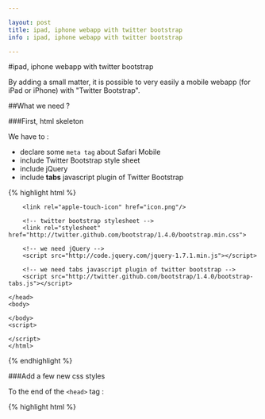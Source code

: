 ```yaml
---

layout: post
title: ipad, iphone webapp with twitter bootstrap
info : ipad, iphone webapp with twitter bootstrap

---
```


#ipad, iphone webapp with twitter bootstrap

By adding a small matter, it is possible to very easily a mobile webapp (for iPad or iPhone) with "Twitter Bootstrap".

##What we need ?

###First, html skeleton

We have to :

- declare some `meta tag` about Safari Mobile
- include Twitter Bootstrap style sheet
- include jQuery
- include **tabs** javascript plugin of Twitter Bootstrap

{% highlight html %}
    <!DOCTYPE HTML>
    <html>
    <head>
        <title>my webapp</title>
        <meta name="apple-mobile-web-app-capable" content="yes">
        <meta name="viewport" content="user-scalable=no, width=device-width, initial-scale=1.0, maximum-scale=1.0;" />
        <meta http-equiv="Content-Type" content="text/html; charset=UTF-8" />

    	<link rel="apple-touch-icon" href="icon.png"/>

        <!-- twitter bootstrap stylesheet -->
        <link rel="stylesheet" href="http://twitter.github.com/bootstrap/1.4.0/bootstrap.min.css">

        <!-- we need jQuery -->
        <script src="http://code.jquery.com/jquery-1.7.1.min.js"></script>

        <!-- we need tabs javascript plugin of twitter bootstrap -->
        <script src="http://twitter.github.com/bootstrap/1.4.0/bootstrap-tabs.js"></script>

    </head>
    <body>

    </body>
    <script>

    </script>
    </html>
{% endhighlight %}

###Add a few new css styles

To the end of the `<head>` tag :

{% highlight html %}
    <style type="text/css">

        @media all {
        	.panel {
        	    overflow                    : hidden;
        	    position                    : absolute;
        	    display                     : block;
        	    width                       : 100%;
        	    padding-top                 : 60px;
        	    padding-bottom              : 60px;
        	    top                         : 0;
                /*height: 100%; */ /* uncomment if desktop */
        	}

        	.scrollable {
        	    overflow                    : scroll;
        		-webkit-overflow-scrolling  : touch;
        	}

            .insideScrollablePanel {
                margin-left                 : 5%;
                margin-right                : 5%;
                width                       : 90%;
            }

        } /* end of medial all */

        /*--- ipad ---*/
        /*--- full screen mode ---*/
        @media (device-width: 768px) and (orientation: portrait) {
        	.panel {
        		height						: 934px; /*1004-80*/
        	}
        }
        /*--- browser mode ---*/
        @media (device-width: 768px) and (orientation: landscape) {
        	.panel {
        		height						: 668px; /*748-80*/
        	}
        }

        /*--- iphone ---*/
        /*--- full screen mode ---*/
        @media (max-width: 480px) and (orientation: portrait) {
        	.panel {
        		height						: 380px; /*460-80*/
        	}
        }
        /*--- browser mode ---*/
        @media (max-width: 480px) and (orientation: landscape) {
        	.panel {
        		height						: 220px; /*300-80*/
        	}
        }
    </style>
{% endhighlight %}

What have we done ?

- we are playing with new css property `-webkit-overflow-scrolling : touch;` of iOS5 Safari Mobile, that allows [http://johanbrook.com/browsers/native-momentum-scrolling-ios-5/]("native momentul scrolling")
- we are using `@media queries` to change size of the webapp sides when rotating.

##Now, adding some html content

We need :

- a main div panel, surrounding :
 - a fixed toolbar (on top)
 - a scrollable panel (with tabs inside)

###Main skeleton :

{% highlight html %}
    <body>
    <!-- MAIN PANEL -->
    <div class="panel">
        <!-- panel style is a twitter bootstrap style -->

        <!-- TOP BAR -->
        <div class="topbar">
            <!-- topbar style is a twitter bootstrap style -->
            <!-- here, tool bar definition -->
        </div>

        <!-- SCROLLABLE PANEL -->
        <div class="scrollable panel">
            <!-- scrollable and panel styles are new styles -->
            <!-- here, content -->
        </div>

    </div>
    </body>
{% endhighlight %}

###ToolBar :

{% highlight html %}
    <body>
    <!-- MAIN PANEL -->
    <div class="panel">
        <!-- panel style is a twitter bootstrap style -->

        <!-- TOP BAR -->
        <div class="topbar">
            <div class="topbar-inner">
                <div class="container-fluid">
                    <a class="brand" href="#">WebAPP</a>
                    <ul class="nav">
                        <li><a href="#">Hello</a></li>
                        <li><a href="#">World</a></li>
                    </ul>
                </div>
            </div>
        </div>

        <!-- SCROLLABLE PANEL -->
        <div class="scrollable panel">
            <!-- scrollable and panel styles are new styles -->
            <!-- here, content -->
        </div>

    </div>
    </body>
{% endhighlight %}

###Scrollable panel with tabs :

{% highlight html %}
    <body>
    <!-- MAIN PANEL -->
    <div class="panel">
        <!-- panel style is a twitter bootstrap style -->

        <!-- TOP BAR -->
        <div class="topbar">
            <div class="topbar-inner">
                <div class="container-fluid">
                    <a class="brand" href="#">WebAPP</a>
                    <ul class="nav">
                        <li><a href="#">Hello</a></li>
                        <li><a href="#">World</a></li>
                    </ul>
                </div>
            </div>
        </div>

        <!-- SCROLLABLE PANEL -->
        <div class="scrollable panel">
            <!-- CONTENT -->
            <div class="content insideScrollablePanel">
                <ul class="tabs" data-tabs="tabs">
                    <li class="active"><a href="#home">Home</a></li>
                    <li class=""><a href="#message">Message</a></li>
                </ul>

                <div id="my-tab-content" class="tab-content">

                    <div class="tab-pane active" id="home">
                        <!-- here some content -->
                    </div>

                    <div class="tab-pane" id="message">
                        <!-- here some content -->
                    </div>

                </div>
                <footer>
                    <p>I'm the footer</p>
                </footer>
            </div>
        </div>

    </div>
    </body>
{% endhighlight %}

###Activate tabs management with javascript

We are using `bootstrap-tabs.js` and `jquery-1.7.1.min.js`. Just after the `<body>` tag, add some javascript :

{% highlight html %}
    <script>
        $('.tabs').tabs();
        $('.tabs').bind('change', function (e) {
          e.target;         // activated tab
          e.relatedTarget;  // previous tab
        });
    </script>
{% endhighlight %}

###Last step : add content in tabs

{% highlight html %}
        <!-- SCROLLABLE PANEL -->
        <div class="scrollable panel">
            <!-- CONTENT -->
            <div class="content insideScrollablePanel">
                <ul class="tabs" data-tabs="tabs">
                    <li class="active"><a href="#home">Home</a></li>
                    <li class=""><a href="#message">Message</a></li>
                </ul>

                <div id="my-tab-content" class="tab-content">

                    <div class="tab-pane active" id="home">
                        <div class="hero-unit">
                            <h1>Hello, world!</h1>
                            <p>
                                Vestibulum id ligula porta felis euismod semper.
                                Integer posuere erat a ante venenatis dapibus posuere velit aliquet.
                                Duis mollis, est non commodo luctus, nisi erat porttitor ligula,
                                eget lacinia odio sem nec elit.
                            </p>
                            <p>
                                <a class="btn primary large">Learn more »</a>
                            </p>
                        </div>
                    </div>

                    <div class="tab-pane" id="message">
                        <div class="span5">
                            <h2>Heading</h2>
                            <p>
                                Donec id elit non mi porta gravida at eget metus.
                                Fusce dapibus, tellus ac cursus commodo, tortor mauris condimentum nibh,
                                ut fermentum massa justo sit amet risus.
                                Etiam porta sem malesuada magna mollis euismod.
                                Donec sed odio dui.
                            </p>
                            <p>
                                <a class="btn" href="#">View details »</a>
                            </p>
                        </div>
                        <div class="span5">
                            <h2>Heading</h2>
                            <p>
                                Donec id elit non mi porta gravida at eget metus.
                                Fusce dapibus, tellus ac cursus commodo, tortor mauris condimentum nibh,
                                ut fermentum massa justo sit amet risus.
                                Etiam porta sem malesuada magna mollis euismod.
                                Donec sed odio dui.
                            </p>
                            <p>
                                <a class="btn" href="#">View details »</a>
                            </p>
                        </div>
                    </div>

                </div>
                <footer>
                    <p>I'm the footer</p>
                </footer>
            </div>
        </div>
{% endhighlight %}

###What it looks like ?

![Alt "twittios501.png"](https://github.com/k33g/k33g.github.com/raw/master/images/twittios501.png)
![Alt "twittios502.png"](https://github.com/k33g/k33g.github.com/raw/master/images/twittios502.png)

##And now ... Splitted view for iPad !

###Change our styles

Add this :

{% highlight css %}
    @media (orientation: portrait) {
        .left {
            float                       : left;
            left                        : 0%;
            width                       : 0%;

        }
        .right {
            float                       : right;
            left                        : 0%;
            width                       : 100%;
        }
    }

    @media (orientation: landscape) {
        .left {
            float                       : left;
            left                        : 0%;
            width                       : 30%;

        }
        .right {
            float                       : right;
            left                        : 30%;
            width                       : 70%;
            border-left                 : 1px solid black;
        }
    }
{% endhighlight %}

###Change our skeleton

We need :

- two panels (left and right), each surrounding :
 - a fixed toolbar (on top)
 - a scrollable panel (one with list and one with tabs inside)

{% highlight html %}
    <body>

    <!-- LEFT PANEL -->
    <div class="panel left">

        <!-- TOP BAR -->
        <div class="topbar">
            <!-- ... -->
        </div>

        <!-- SCROLLABLE PANEL -->
        <div class="scrollable panel">
            <div class="sidebar insideScrollablePanel">
                <!-- ... -->
            </div>
        </div>
    </div>

    <!-- RIGHT PANEL -->
    <div class="panel right">

        <!-- TOP BAR -->
        <div class="topbar right">
        <!-- don't forget adding right style -->
            <!-- ... -->
        </div>

        <!-- SCROLLABLE PANEL -->
        <div class="scrollable panel">
            <!-- CONTENT -->
            <div class="content insideScrollablePanel">
                <!-- ... -->
            </div>
        </div>

    </div>
    </body>
{% endhighlight %}

###Final code (add some content) :

{% highlight html %}
    <body>
    <!-- LEFT PANEL -->
    <div class="panel left">
        <!-- TOP BAR -->
        <div class="topbar">
            <div class="topbar-inner">
                <div class="container-fluid">
                    <a class="brand" href="#">WebAPP</a>
                </div>
            </div>
        </div>

        <!-- SCROLLABLE PANEL -->
        <div class="scrollable panel">

            <div class="sidebar insideScrollablePanel">
                <div class="well">
                    <h5>Sidebar</h5>
                    <ul>
                        <li><a href="#">Link</a></li>
                        <li><a href="#">Link</a></li>
                        <li><a href="#">Link</a></li>
                        <li><a href="#">Link</a></li>
                    </ul>
                    <h5>Sidebar</h5>
                    <ul>
                        <li><a href="#">Link</a></li>
                        <li><a href="#">Link</a></li>
                        <li><a href="#">Link</a></li>
                        <li><a href="#">Link</a></li>
                        <li><a href="#">Link</a></li>
                        <li><a href="#">Link</a></li>
                    </ul>
                    <h5>Sidebar</h5>
                    <ul>
                        <li><a href="#">Link</a></li>
                        <li><a href="#">Link</a></li>
                    </ul>

                    <h5>Sidebar</h5>
                    <ul>
                        <li><a href="#">Link</a></li>
                        <li><a href="#">Link</a></li>
                        <li><a href="#">Link</a></li>
                        <li><a href="#">Link</a></li>
                    </ul>
                    <h5>Sidebar</h5>
                    <ul>
                        <li><a href="#">Link</a></li>
                        <li><a href="#">Link</a></li>
                        <li><a href="#">Link</a></li>
                        <li><a href="#">Link</a></li>
                        <li><a href="#">Link</a></li>
                        <li><a href="#">Link</a></li>
                    </ul>
                    <h5>Sidebar</h5>
                    <ul>
                        <li><a href="#">Link</a></li>
                        <li><a href="#">Link</a></li>
                    </ul>

                </div>
            </div>
        </div>
    </div>

    <!-- RIGHT PANEL -->
    <div class="panel right">

        <!-- TOP BAR -->
        <div class="topbar right">
            <div class="topbar-inner">
                <div class="container-fluid">
                    <ul class="nav">
                        <li><a href="#">Hello</a></li>
                        <li><a href="#">World</a></li>
                    </ul>
                </div>
            </div>
        </div>

        <!-- SCROLLABLE PANEL -->
        <div class="scrollable panel">
            <!-- CONTENT -->
            <div class="content insideScrollablePanel">
                <ul class="tabs" data-tabs="tabs">
                    <li class="active"><a href="#home">Home</a></li>
                    <li class=""><a href="#message">Message</a></li>
                </ul>

                <div id="my-tab-content" class="tab-content">

                    <div class="tab-pane active" id="home">
                        <div class="hero-unit">
                            <h1>Hello, world!</h1>
                            <p>
                                Vestibulum id ligula porta felis euismod semper.
                                Integer posuere erat a ante venenatis dapibus posuere velit aliquet.
                                Duis mollis, est non commodo luctus, nisi erat porttitor ligula,
                                eget lacinia odio sem nec elit.
                            </p>
                            <p>
                                <a class="btn primary large">Learn more »</a>
                            </p>
                        </div>
                    </div>

                    <div class="tab-pane" id="message">
                        <div class="span5">
                            <h2>Heading</h2>
                            <p>
                                Donec id elit non mi porta gravida at eget metus.
                                Fusce dapibus, tellus ac cursus commodo, tortor mauris condimentum nibh,
                                ut fermentum massa justo sit amet risus.
                                Etiam porta sem malesuada magna mollis euismod.
                                Donec sed odio dui.
                            </p>
                            <p>
                                <a class="btn" href="#">View details »</a>
                            </p>
                        </div>
                        <div class="span5">
                            <h2>Heading</h2>
                            <p>
                                Donec id elit non mi porta gravida at eget metus.
                                Fusce dapibus, tellus ac cursus commodo, tortor mauris condimentum nibh,
                                ut fermentum massa justo sit amet risus.
                                Etiam porta sem malesuada magna mollis euismod.
                                Donec sed odio dui.
                            </p>
                            <p>
                                <a class="btn" href="#">View details »</a>
                            </p>
                        </div>
                    </div>

                </div>
                <footer>
                    <p>I'm the footer</p>
                </footer>
            </div>
        </div>

    </div>
    </body>
{% endhighlight %}

###What it looks like ?

![Alt "twittios503.png"](https://github.com/k33g/k33g.github.com/raw/master/images/twittios503.png)
![Alt "twittios504.png"](https://github.com/k33g/k33g.github.com/raw/master/images/twittios504.png)

**The Left side panel disappears when rotating (with portrait orientation).**

Your turn now ! ;)